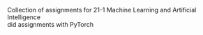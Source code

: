 Collection of assignments for 21-1 Machine Learning and Artificial Intelligence           
did assignments with PyTorch         
